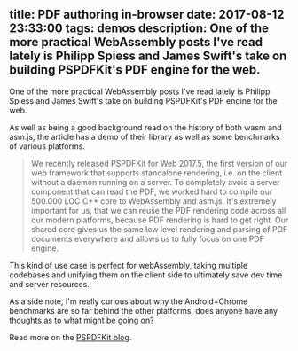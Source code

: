 title: PDF authoring in-browser
date: 2017-08-12 23:33:00
tags: demos
description: One of the more practical WebAssembly posts I've read lately is Philipp Spiess and James Swift's take on building PSPDFKit's PDF engine for the web.
---
One of the more practical WebAssembly posts I've read lately is Philipp Spiess and James Swift's take on building PSPDFKit's PDF engine for the web.
 
As well as being a good background read on the history of both wasm and asm.js, the article has a demo of their library as well as some benchmarks of various platforms.

> We recently released PSPDFKit for Web 2017.5, the first version of our web framework that supports standalone rendering, i.e. on the client without a daemon running on a server. To completely avoid a server component that can read the PDF, we worked hard to compile our 500.000 LOC C++ core to WebAssembly and asm.js. It's extremely important for us, that we can reuse the PDF rendering code across all our modern platforms, because PDF rendering is hard to get right. Our shared core gives us the same low level rendering and parsing of PDF documents everywhere and allows us to fully focus on one PDF engine.

This kind of use case is perfect for webAssembly, taking multiple codebases and unifying them on the client side to ultimately save dev time and server resources.

As a side note, I'm really curious about why the Android+Chrome benchmarks are so far behind the other platforms, does anyone have any thoughts as to what might be going on?

Read more on the [PSPDFKit blog](https://pspdfkit.com/blog/2017/webassembly-a-new-hope/).

